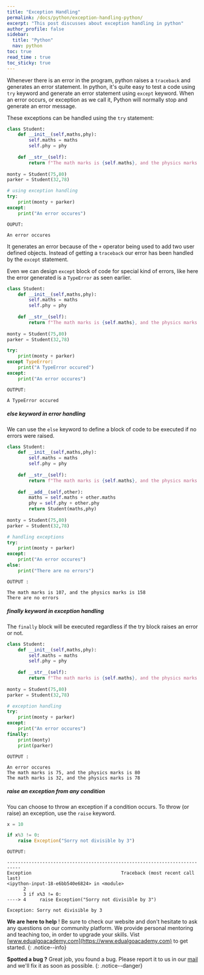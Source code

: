 ```yaml
---
title: "Exception Handling"
permalink: /docs/python/exception-handling-python/
excerpt: "This post discusses about exception handling in python"
author_profile: false
sidebar:
  title: "Python"
  nav: python
toc: true
read_time : true
toc_sticky: true
---
```


<script type="text/javascript" async
  src="https://cdn.mathjax.org/mathjax/latest/MathJax.js?config=TeX-MML-AM_CHTML">
</script>

Whenever there is an error in the program, python raises a `traceback` and generates an error statement. In python, it's quite easy to test a code using `try` keyword and generate an error statement using `except` keyword. When an error occurs, or exception as we call it, Python will normally stop and generate an error message.

These exceptions can be handled using the `try` statement:

```python
class Student:
    def __init__(self,maths,phy):
        self.maths = maths
        self.phy = phy
    
    def __str__(self):
        return f"The math marks is {self.maths}, and the physics marks is {self.phy}" 
        
monty = Student(75,80)
parker = Student(32,78)

# using exception handling
try:
    print(monty + parker)
except:
    print("An error occures")
```

```
OUPUT:

An error occures
```

It generates an error because of the `+` operator being used to add two user defined objects. Instead of getting a `traceback` our error has been handled by the `except` statement.

Even we can design `except` block of code for special kind of errors, like here the error generated is a `TypeError` as seen earlier.

```python
class Student:
    def __init__(self,maths,phy):
        self.maths = maths
        self.phy = phy
    
    def __str__(self):
        return f"The math marks is {self.maths}, and the physics marks is {self.phy}" 
        
monty = Student(75,80)
parker = Student(32,78)

try:
    print(monty + parker)
except TypeError:
    print("A TypeError occured")
except:
    print("An error occures")
```

```
OUTPUT:

A TypeError occured
```

##### else keyword in error handling 

We can use the `else` keyword to define a block of code to be executed if no errors were raised.

```python
class Student:
    def __init__(self,maths,phy):
        self.maths = maths
        self.phy = phy
    
    def __str__(self):
        return f"The math marks is {self.maths}, and the physics marks is {self.phy}" 
    
    def __add__(self,other):
        maths = self.maths + other.maths
        phy = self.phy + other.phy
        return Student(maths,phy)
        
monty = Student(75,80)
parker = Student(32,78)

# handling exceptions
try:
    print(monty + parker)
except:
    print("An error occures")
else:
    print("There are no errors")
```

```
OUTPUT :

The math marks is 107, and the physics marks is 158
There are no errors
```

##### finally keyword in exception handling

The `finally` block will be executed regardless if the try block raises an error or not.

```python
class Student:
    def __init__(self,maths,phy):
        self.maths = maths
        self.phy = phy
    
    def __str__(self):
        return f"The math marks is {self.maths}, and the physics marks is {self.phy}" 
        
monty = Student(75,80)
parker = Student(32,78)

# exception handling
try:
    print(monty + parker)
except:
    print("An error occures")
finally:
    print(monty)
    print(parker)
```

```
OUTPUT :

An error occures
The math marks is 75, and the physics marks is 80
The math marks is 32, and the physics marks is 78
```

##### raise an exception from any condition

You can choose to throw an exception if a condition occurs. To throw (or raise) an exception, use the `raise` keyword.

```python
x = 10

if x%3 != 0:
    raise Exception("Sorry not divisible by 3")
```

```
OUTPUT:

---------------------------------------------------------------------------
Exception                                 Traceback (most recent call last)
<ipython-input-18-e6bb540e6824> in <module>
      2 
      3 if x%3 != 0:
----> 4     raise Exception("Sorry not divisible by 3")

Exception: Sorry not divisible by 3
```

<i class="fas fa-lightbulb fa-2x"></i> **We are here to help** ! Be sure to check our website and don't hesitate to ask any questions on our community platform. We provide personal mentoring and teaching too, in order to upgrade your skills. Vist [www.edualgoacademy.com](https://www.edualgoacademy.com) to get started.
{: .notice--info}

<i class="fas fa-bug fa-2x"></i> **Spotted a bug ?** Great job, you found a bug. Please report it to us in our [mail](mailto:founder@edualgoacademy.com) and we'll fix it as soon as possible.
{: .notice--danger}

